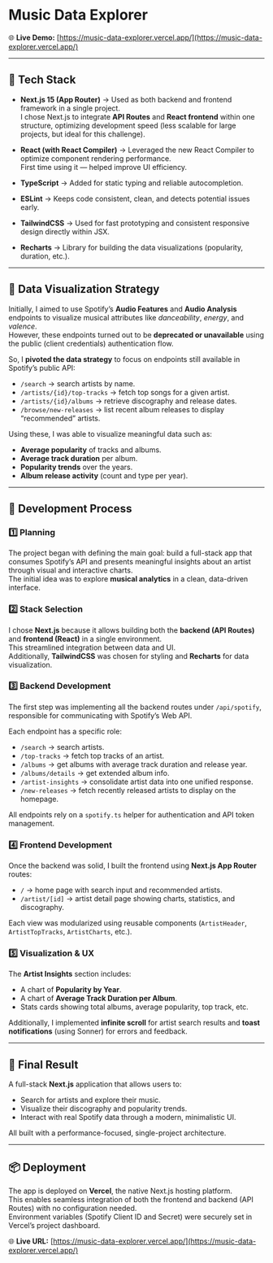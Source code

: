 # Music Data Explorer

🌐 **Live Demo:** [https://music-data-explorer.vercel.app/](https://music-data-explorer.vercel.app/)

---

## 🧩 Tech Stack

- **Next.js 15 (App Router)** → Used as both backend and frontend framework in a single project.  
  I chose Next.js to integrate **API Routes** and **React frontend** within one structure, 
  optimizing development speed (less scalable for large projects, but ideal for this challenge).

- **React (with React Compiler)** → Leveraged the new React Compiler to optimize component rendering performance.  
  First time using it — helped improve UI efficiency.

- **TypeScript** → Added for static typing and reliable autocompletion.

- **ESLint** → Keeps code consistent, clean, and detects potential issues early.

- **TailwindCSS** → Used for fast prototyping and consistent responsive design directly within JSX.

- **Recharts** → Library for building the data visualizations (popularity, duration, etc.).

---

## 🎯 Data Visualization Strategy

Initially, I aimed to use Spotify’s **Audio Features** and **Audio Analysis** endpoints to visualize musical attributes 
like *danceability*, *energy*, and *valence*.  
However, these endpoints turned out to be **deprecated or unavailable** using the public (client credentials) authentication flow.  

So, I **pivoted the data strategy** to focus on endpoints still available in Spotify’s public API:

- `/search` → search artists by name.  
- `/artists/{id}/top-tracks` → fetch top songs for a given artist.  
- `/artists/{id}/albums` → retrieve discography and release dates.  
- `/browse/new-releases` → list recent album releases to display “recommended” artists.

Using these, I was able to visualize meaningful data such as:
- **Average popularity** of tracks and albums.  
- **Average track duration** per album.  
- **Popularity trends** over the years.  
- **Album release activity** (count and type per year).

---

## 🧠 Development Process

### 1️⃣ Planning
The project began with defining the main goal: build a full-stack app that consumes Spotify’s API 
and presents meaningful insights about an artist through visual and interactive charts.  
The initial idea was to explore **musical analytics** in a clean, data-driven interface.

### 2️⃣ Stack Selection
I chose **Next.js** because it allows building both the **backend (API Routes)** and **frontend (React)** in a single environment.  
This streamlined integration between data and UI.  
Additionally, **TailwindCSS** was chosen for styling and **Recharts** for data visualization.

### 3️⃣ Backend Development
The first step was implementing all the backend routes under `/api/spotify`, 
responsible for communicating with Spotify’s Web API.

Each endpoint has a specific role:
- `/search` → search artists.  
- `/top-tracks` → fetch top tracks of an artist.  
- `/albums` → get albums with average track duration and release year.  
- `/albums/details` → get extended album info.  
- `/artist-insights` → consolidate artist data into one unified response.  
- `/new-releases` → fetch recently released artists to display on the homepage.

All endpoints rely on a `spotify.ts` helper for authentication and API token management.

### 4️⃣ Frontend Development
Once the backend was solid, I built the frontend using **Next.js App Router** routes:

- `/` → home page with search input and recommended artists.  
- `/artist/[id]` → artist detail page showing charts, statistics, and discography.

Each view was modularized using reusable components (`ArtistHeader`, `ArtistTopTracks`, `ArtistCharts`, etc.).

### 5️⃣ Visualization & UX
The **Artist Insights** section includes:
- A chart of **Popularity by Year**.  
- A chart of **Average Track Duration per Album**.  
- Stats cards showing total albums, average popularity, top track, etc.

Additionally, I implemented **infinite scroll** for artist search results 
and **toast notifications** (using Sonner) for errors and feedback.

---

## 🚀 Final Result

A full-stack **Next.js** application that allows users to:
- Search for artists and explore their music.  
- Visualize their discography and popularity trends.  
- Interact with real Spotify data through a modern, minimalistic UI.

All built with a performance-focused, single-project architecture.

---

## 📦 Deployment

The app is deployed on **Vercel**, the native Next.js hosting platform.  
This enables seamless integration of both the frontend and backend (API Routes) with no configuration needed.  
Environment variables (Spotify Client ID and Secret) were securely set in Vercel’s project dashboard.

🌐 **Live URL:** [https://music-data-explorer.vercel.app/](https://music-data-explorer.vercel.app/)

